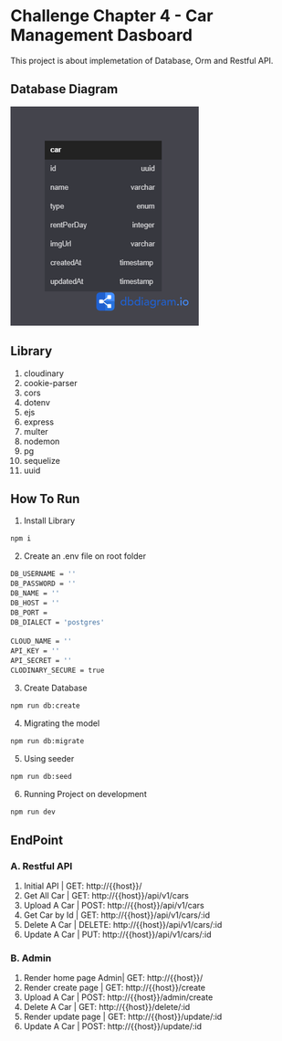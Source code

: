 # Challenge Chapter 4 - Car Management Dasboard

This project is about implemetation of Database, Orm and Restful API.

## Database Diagram

![DB Diagram](db_diagram.png)

## Library

1. cloudinary
2. cookie-parser
3. cors
4. dotenv
5. ejs
6. express
7. multer
8. nodemon
9. pg
10. sequelize
11. uuid

## How To Run

1. Install Library

```bash
npm i
```

2. Create an .env file on root folder

```bash
DB_USERNAME = ''
DB_PASSWORD = ''
DB_NAME = ''
DB_HOST = ''
DB_PORT =
DB_DIALECT = 'postgres'

CLOUD_NAME = ''
API_KEY = ''
API_SECRET = ''
CLODINARY_SECURE = true
```

3. Create Database

```bash
npm run db:create
```

4. Migrating the model

```bash
npm run db:migrate
```

5. Using seeder

```bash
npm run db:seed
```

6. Running Project on development

```bash
npm run dev
```

## EndPoint

### A. Restful API

1. Initial API | GET: http://{{host}}/
2. Get All Car | GET: http://{{host}}/api/v1/cars
3. Upload A Car | POST: http://{{host}}/api/v1/cars
4. Get Car by Id | GET: http://{{host}}/api/v1/cars/:id
5. Delete A Car | DELETE: http://{{host}}/api/v1/cars/:id
6. Update A Car | PUT: http://{{host}}/api/v1/cars/:id

### B. Admin

1. Render home page Admin| GET: http://{{host}}/
2. Render create page | GET: http://{{host}}/create
3. Upload A Car | POST: http://{{host}}/admin/create
4. Delete A Car | GET: http://{{host}}/delete/:id
5. Render update page | GET: http://{{host}}/update/:id
6. Update A Car | POST: http://{{host}}/update/:id
